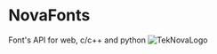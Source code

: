 # NovaFonts
Font's API for web, c/c++ and python
![TekNovaLogo](https://github.com/TekNovaEngine/NovaFonts/assets/146640156/5f0cc34e-a26a-485c-939a-2351b71300b2)
